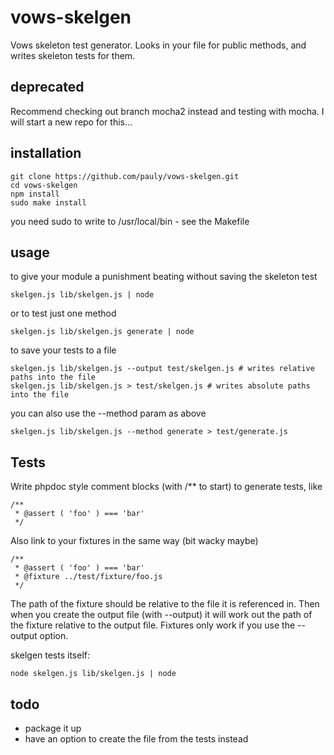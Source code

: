 # vows-skelgen

Vows skeleton test generator. 
Looks in your file for public methods, and writes skeleton tests for them.

## deprecated

Recommend checking out branch mocha2 instead and testing with mocha.
I will start a new repo for this...

## installation

    git clone https://github.com/pauly/vows-skelgen.git
    cd vows-skelgen
    npm install
    sudo make install

you need sudo to write to /usr/local/bin - see the Makefile

## usage

to give your module a punishment beating without saving the skeleton test

    skelgen.js lib/skelgen.js | node

or to test just one method

    skelgen.js lib/skelgen.js generate | node

to save your tests to a file

    skelgen.js lib/skelgen.js --output test/skelgen.js # writes relative paths into the file
    skelgen.js lib/skelgen.js > test/skelgen.js # writes absolute paths into the file

you can also use the --method param as above

    skelgen.js lib/skelgen.js --method generate > test/generate.js

## Tests

Write phpdoc style comment blocks (with /** to start) to generate tests, like

    /**
     * @assert ( 'foo' ) === 'bar'
     */

Also link to your fixtures in the same way (bit wacky maybe)

    /**
     * @assert ( 'foo' ) === 'bar'
     * @fixture ../test/fixture/foo.js
     */

The path of the fixture should be relative to the file it is referenced in.
Then when you create the output file (with --output) it will work out the path
of the fixture relative to the output file.
Fixtures only work if you use the --output option.

skelgen tests itself:

    node skelgen.js lib/skelgen.js | node

## todo

 * package it up
 * have an option to create the file from the tests instead
